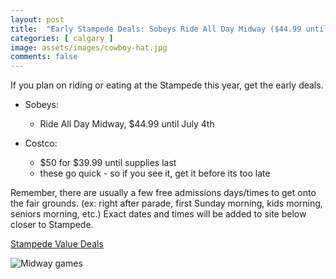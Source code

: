 ```yaml
---
layout: post
title:  "Early Stampede Deals: Sobeys Ride All Day Midway ($44.99 until July 4th) and Costco Stampede Bucks ($50 for $39.99 until supplies last)"
categories: [ calgary ]
image: assets/images/cowboy-hat.jpg
comments: false
---
```


If you plan on riding or eating at the Stampede this year, get the early deals.

- Sobeys:
    - Ride All Day Midway, $44.99 until July 4th

- Costco:
    - $50 for $39.99 until supplies last
    - these go quick - so if you see it, get it before its too late

Remember, there are usually a few free admissions days/times to get onto the fair grounds. (ex: right after parade, first Sunday morning, kids morning, seniors morning, etc.) Exact dates and times will be added to site below closer to Stampede.

[Stampede Value Deals](https://www.calgarystampede.com/stampede/value-deals)

![Midway games](https://images.ctfassets.net/gk8hs8lmghf8/MXRVdciPqQUuLtVgkblel/910d2da1ac5df8b3e00c05a16da45526/deals.jpg)
